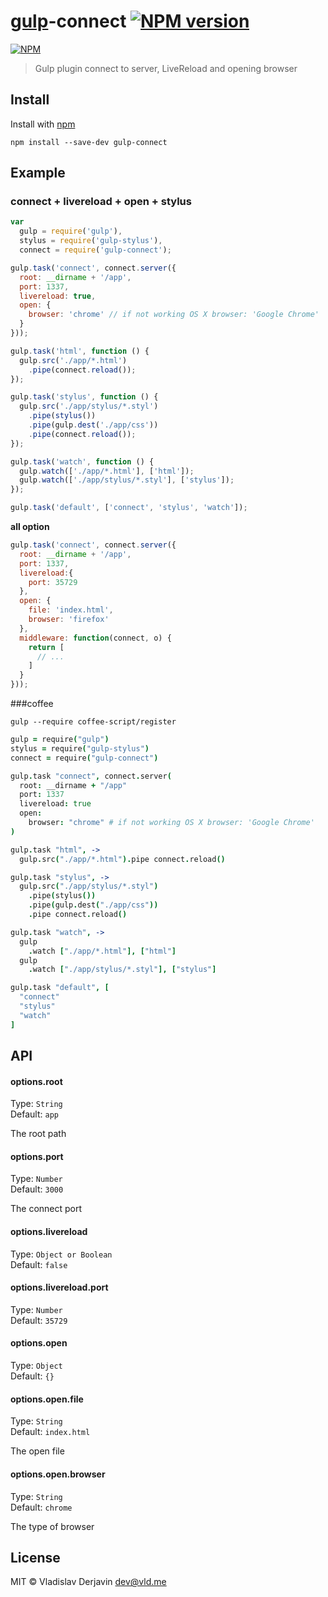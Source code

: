 # [gulp](https://github.com/wearefractal/gulp)-connect [![NPM version](https://badge.fury.io/js/gulp-connect.png)](http://badge.fury.io/js/gulp-connect) 

[![NPM](https://nodei.co/npm/gulp-connect.png?downloads=true&stars=true)](https://nodei.co/npm/gulp-connect/)


> Gulp plugin connect to server, LiveReload and opening browser

## Install

Install with [npm](https://npmjs.org/)

```
npm install --save-dev gulp-connect
```


## Example

### connect + livereload + open + stylus
```js
var
  gulp = require('gulp'),
  stylus = require('gulp-stylus'),
  connect = require('gulp-connect');

gulp.task('connect', connect.server({
  root: __dirname + '/app',
  port: 1337,
  livereload: true,
  open: {
    browser: 'chrome' // if not working OS X browser: 'Google Chrome'
  }
}));

gulp.task('html', function () {
  gulp.src('./app/*.html')
    .pipe(connect.reload());
});

gulp.task('stylus', function () {
  gulp.src('./app/stylus/*.styl')
    .pipe(stylus())
    .pipe(gulp.dest('./app/css'))
    .pipe(connect.reload());
});

gulp.task('watch', function () {
  gulp.watch(['./app/*.html'], ['html']);
  gulp.watch(['./app/stylus/*.styl'], ['stylus']);
});

gulp.task('default', ['connect', 'stylus', 'watch']);
```

**all option**

```js
gulp.task('connect', connect.server({
  root: __dirname + '/app',
  port: 1337,
  livereload:{
    port: 35729
  },
  open: {
    file: 'index.html',
    browser: 'firefox'
  },
  middleware: function(connect, o) {
    return [
      // ...
    ]
  }
}));
```


###coffee

    gulp --require coffee-script/register
    
```coffee
gulp = require("gulp")
stylus = require("gulp-stylus")
connect = require("gulp-connect")

gulp.task "connect", connect.server(
  root: __dirname + "/app"
  port: 1337
  livereload: true
  open:
    browser: "chrome" # if not working OS X browser: 'Google Chrome'
)

gulp.task "html", ->
  gulp.src("./app/*.html").pipe connect.reload()

gulp.task "stylus", ->
  gulp.src("./app/stylus/*.styl")
    .pipe(stylus())
    .pipe(gulp.dest("./app/css"))
    .pipe connect.reload()

gulp.task "watch", ->
  gulp
    .watch ["./app/*.html"], ["html"]
  gulp
    .watch ["./app/stylus/*.styl"], ["stylus"]

gulp.task "default", [
  "connect"
  "stylus"
  "watch"
]
```


## API

#### options.root

Type: `String`  
Default: `app`

The root path

#### options.port

Type: `Number`  
Default: `3000`

The connect port

#### options.livereload

Type: `Object or Boolean`  
Default: `false`

#### options.livereload.port

Type: `Number`  
Default: `35729`


#### options.open

Type: `Object`  
Default: `{}`

#### options.open.file

Type: `String`  
Default: `index.html`

The open file

#### options.open.browser

Type: `String`  
Default: `chrome`

The type of browser


## License

MIT © Vladislav Derjavin <dev@vld.me>
